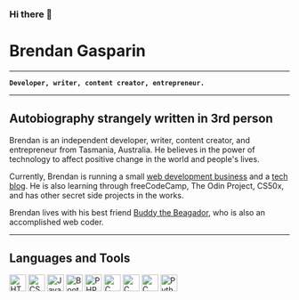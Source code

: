 ### Hi there 👋

# Brendan Gasparin

---

**`Developer, writer, content creator, entrepreneur.`**

---

## Autobiography strangely written in 3rd person

Brendan is an independent developer, writer, content creator, and entrepreneur from Tasmania, Australia. He believes in the power of technology to affect positive change in the world and people's lives.

Currently, Brendan is running a small [web development business](https://cyborgplatypus.com.au/) and a [tech blog](https://brendangasparin.com.au/blog/). He is also learning through freeCodeCamp, The Odin Project, CS50x, and has other secret side projects in the works.

Brendan lives with his best friend [Buddy the Beagador](https://brendangasparin.github.io/buddy/), who is also an accomplished web coder.

---

## Languages and Tools

<div style="display:flexbox;">
  <img src="https://cdn.jsdelivr.net/gh/devicons/devicon@latest/icons/html5/html5-plain-wordmark.svg" alt="HTML5" width=30 />
  <img src="https://cdn.jsdelivr.net/gh/devicons/devicon@latest/icons/css3/css3-plain-wordmark.svg" alt="CSS3" width=30 />
  <img src="https://cdn.jsdelivr.net/gh/devicons/devicon@latest/icons/javascript/javascript-plain.svg" alt="JavaScript" width=30 />
  <img src="https://cdn.jsdelivr.net/gh/devicons/devicon@latest/icons/bootstrap/bootstrap-original-wordmark.svg" alt="Bootstrap" width=30 />
  <img src="https://cdn.jsdelivr.net/gh/devicons/devicon@latest/icons/php/php-original.svg" alt="PHP" width=30 />
  <img src="https://cdn.jsdelivr.net/gh/devicons/devicon@latest/icons/c/c-original.svg" alt="C" width=30 />
  <img src="https://cdn.jsdelivr.net/gh/devicons/devicon@latest/icons/cplusplus/cplusplus-original.svg" alt="C plus plus" width=30 />
  <img src="https://cdn.jsdelivr.net/gh/devicons/devicon@latest/icons/csharp/csharp-original.svg" alt="C Sharp" width=30 />
  <img src="https://cdn.jsdelivr.net/gh/devicons/devicon@latest/icons/python/python-plain-wordmark.svg" alt="Python" width=30 />
</div>

<!--
**BrendanGasparin/BrendanGasparin** is a ✨ _special_ ✨ repository because its `README.md` (this file) appears on your GitHub profile.

Here are some ideas to get you started:

- 🔭 I’m currently working on ...
- 🌱 I’m currently learning ...
- 👯 I’m looking to collaborate on ...
- 🤔 I’m looking for help with ...
- 💬 Ask me about ...
- 📫 How to reach me: ...
- 😄 Pronouns: ...
- ⚡ Fun fact: ...
-->
